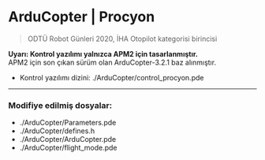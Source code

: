# ArduCopter | Procyon
> ODTÜ Robot Günleri 2020, İHA Otopilot kategorisi birincisi

<b>Uyarı: Kontrol yazılımı yalnızca APM2 için tasarlanmıştır.</b><br>
APM2 için son çıkan sürüm olan ArduCopter-3.2.1 baz alınmıştır.

- Kontrol yazılımı dizini: ./ArduCopter/control_procyon.pde

<hr>

### Modifiye edilmiş dosyalar:
* ./ArduCopter/Parameters.pde
* ./ArduCopter/defines.h
* ./ArduCopter/ArduCopter.pde
* ./ArduCopter/flight_mode.pde



